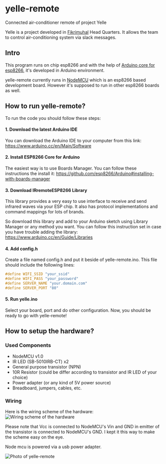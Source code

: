 # yelle-remote
Connected air-conditioner remote of project Yelle

Yelle is a project developed in [Fikrimuhal](http://fikrimuhal.com) Head Quarters. It allows the team to control air-conditioning system via slack messages.

## Intro

This program runs on chip esp8266 and with the help of [Arduino core for esp8266](https://github.com/esp8266/Arduino), it's developed in Arduino environment.

yelle-remote currently runs in [NodeMCU](http://nodemcu.com/index_en.html) which is an esp8266 based development board. However it's supposed to run in other esp8266 boards as well.


## How to run yelle-remote?

To run the code you should follow these steps:

#### 1. Download the latest Arduino IDE

You can download the Arduino IDE to your computer from this link: https://www.arduino.cc/en/Main/Software

#### 2. Install ESP8266 Core for Arduino

The easiest way is to use Boards Manager. You can follow these instructions the install it: https://github.com/esp8266/Arduino#installing-with-boards-manager

#### 3. Download IRremoteESP8266 Library

This library provides a very easy to use interface to receive and send infrared waves via your ESP chip. It also has protocol implementations and command mappings for lots of brands.

So download this library and add to your Arduino sketch using Library Manager or any method you want. You can follow this instruction set in case you have trouble adding the library: https://www.arduino.cc/en/Guide/Libraries

#### 4. Add config.h

Create a file named config.h and put it beside of yelle-remote.ino. This file should include the following lines:

```c
#define WIFI_SSID "your_ssid"
#define WIFI_PASS "your_password"
#define SERVER_NAME "your.domain.com"
#define SERVER_PORT "80"
```

#### 5. Run yelle.ino

Select your board, port and do other configuration. Now, you should be ready to go with yelle-remote!

## How to setup the hardware?

### Used Components
* NodeMCU v1.0
* IR LED (SB-5010IRB-CT) x2
* General purpose transistor (NPN)
* 10R Resistor (could be differ according to transistor and IR LED of your choice)
* Power adapter (or any kind of 5V power source)
* Breadboard, jumpers, cables, etc.

### Wiring
Here is the wiring scheme of the hardware:
![Wiring scheme of the hardware][wiring-scheme]

Please note that Vcc is connected to NodeMCU's Vin and GND in emitter of the transistor is connected to NodeMCU's GND. I kept it this way to make the scheme easy on the eye.

Node mcu is powered via a usb power adapter.

![Photo of yelle-remote][yelle-remote]


[wiring-scheme]: https://cloud.githubusercontent.com/assets/4990386/18359557/1a5dd128-7603-11e6-842c-8a2fe17c6484.png
[yelle-remote]: https://cloud.githubusercontent.com/assets/4990386/18359343/30fd484c-7602-11e6-8ac5-7f7c4dad7549.png
